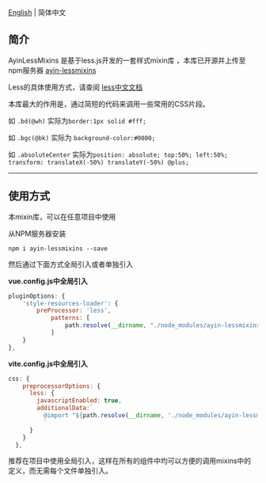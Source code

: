 [English](./README.en.md) | 简体中文

## 简介

AyinLessMixins 是基于less.js开发的一套样式mixin库 ，本库已开源并上传至npm服务器 [ayin-lessmixins](https://www.npmjs.com/package/ayin-lessmixins)

Less的具体使用方式，请查阅 [less中文文档](https://less.bootcss.com/)

本库最大的作用是，通过简短的代码来调用一些常用的CSS片段。

如 `.bd(@wh)` 实际为`border:1px solid #fff;`

如 `.bgc(@bk)` 实际为 `background-color:#0000;`

如 `.absoluteCenter` 实际为`position: absolute; top:50%; left:50%; transform: translateX(-50%) translateY(-50%) @plus;`

-----

## 使用方式

本mixin库，可以在任意项目中使用

从NPM服务器安装

`npm i ayin-lessmixins --save`

然后通过下面方式全局引入或者单独引入



**vue.config.js中全局引入**

```js
pluginOptions: {
    'style-resources-loader': {
        preProcessor: 'less',
            patterns: [
                path.resolve(__dirname, "./node_modules/ayin-lessmixins/ayin-lessmixins.less")
            ]
    }
},
```



**vite.config.js中全局引入**

```js
css: {
    preprocessorOptions: {
      less: {
        javascriptEnabled: true,
        additionalData:`
          @import "${path.resolve(__dirname, './node_modules/ayin-lessmixins/ayin-lessmixins.less')}";
          `
      }
    }
  },
```

推荐在项目中使用全局引入，这样在所有的组件中均可以方便的调用mixins中的定义，而无需每个文件单独引入。
